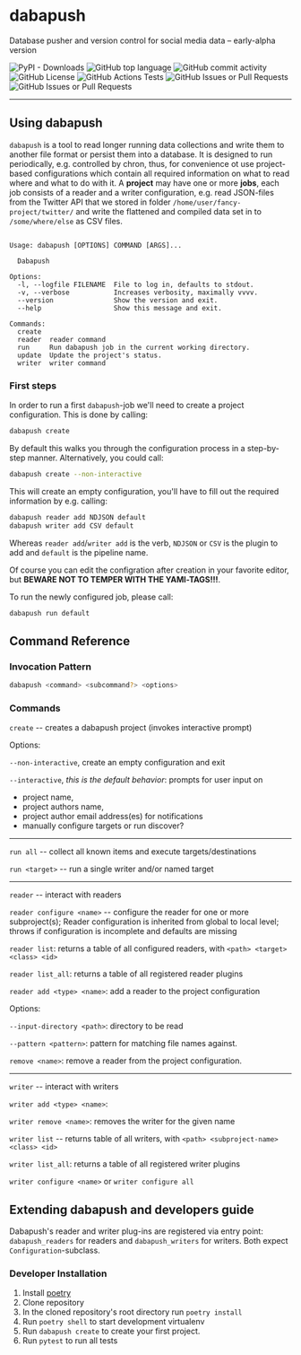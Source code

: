 # dabapush

Database pusher and version control for social media data – early-alpha version

![PyPI - Downloads](https://img.shields.io/pypi/dm/dabapush)
![GitHub top language](https://img.shields.io/github/languages/top/Leibniz-HBI/dabapush)
![GitHub commit activity](https://img.shields.io/github/commit-activity/m/Leibniz-HBI/dabapush)
![GitHub License](https://img.shields.io/github/license/Leibniz-HBI/dabapush)
![GitHub Actions Tests](https://github.com/Leibniz-HBI/dabapush/actions/workflows/main.yml/badge.svg)
![GitHub Issues or Pull Requests](https://img.shields.io/github/issues-pr/Leibniz-HBI/dabapush)
![GitHub Issues or Pull Requests](https://img.shields.io/github/issues/Leibniz-HBI/dabapush)


---

## Using dabapush

`dabapush` is a tool to read longer running data collections and write them to another file format or persist them into a database. It is designed to run periodically, e.g. controlled by chron, thus, for convenience ot use project-based configurations which contain all required information on what to read where and what to do with it.
A **project** may have one or more **jobs**, each job consists of a reader and a writer configuration, e.g. read JSON-files from the Twitter API that we stored in folder `/home/user/fancy-project/twitter/` and write the flattened and compiled data set in to `/some/where/else` as CSV files.


```text

Usage: dabapush [OPTIONS] COMMAND [ARGS]...

  Dabapush

Options:
  -l, --logfile FILENAME  File to log in, defaults to stdout.
  -v, --verbose           Increases verbosity, maximally vvvv.
  --version               Show the version and exit.
  --help                  Show this message and exit.

Commands:
  create
  reader  reader command
  run     Run dabapush job in the current working directory.
  update  Update the project's status.
  writer  writer command
```
### First steps

In order to run a first `dabapush`-job we'll need to create a project configuration. This is done by calling:

```bash
dabapush create
```

By default this walks you through the configuration process in a step-by-step manner. Alternatively, you could call:

```bash
dabapush create --non-interactive
```

This will create an empty configuration, you'll have to fill out the required information by e.g. calling:

```bash
dabapush reader add NDJSON default
dabapush writer add CSV default
```

Whereas `reader add`/`writer add` is the verb, `NDJSON` or `CSV` is the plugin to add and `default` is the pipeline name.

Of course you can edit the configration after creation in your favorite editor, but **BEWARE NOT TO TEMPER WITH THE YAMl-TAGS!!!**.

To run the newly configured job, please call:

```bash
dabapush run default
```

## Command Reference

### Invocation Pattern

```bash
dabapush <command> <subcommand?> <options>
```

### Commands

`create` -- creates a dabapush project (invokes interactive prompt)

Options:

`--non-interactive`, create an empty configuration and exit

`--interactive`, *this is the default behavior*: prompts for user input on

- project name,
- project authors name,
- project author email address(es) for notifications
- manually configure targets or run discover?

----

`run all` -- collect all known items and execute targets/destinations

`run <target>` -- run a single writer and/or named target

----

`reader` -- interact with readers

`reader configure <name>` -- configure the reader for one or more subproject(s); Reader configuration is inherited from global to local level; throws if configuration is incomplete and defaults are missing

`reader list`: returns a table of all configured readers, with `<path> <target> <class> <id>`

`reader list_all`: returns a table of all registered reader plugins

`reader add <type> <name>`: add a reader to the project configuration

Options:

`--input-directory <path>`: directory to be read

`--pattern <pattern>`: pattern for matching file names against.

`remove <name>`: remove a reader from the project configuration.

----

`writer` -- interact with writers

`writer add <type> <name>`:

`writer remove <name>`: removes the writer for the given name

`writer list` -- returns table of all writers, with `<path> <subproject-name> <class> <id>`

`writer list_all`: returns a table of all registered writer plugins

`writer configure <name>` or `writer configure all`


## Extending dabapush and developers guide

Dabapush's reader and writer plug-ins are registered via entry point: `dabapush_readers` for readers and `dabapush_writers` for writers. Both expect `Configuration`-subclass.

### Developer Installation

1. Install [poetry](https://python-poetry.org/docs/#installation)
2. Clone repository
3. In the cloned repository's root directory run `poetry install`
4. Run `poetry shell` to start development virtualenv
5. Run `dabapush create` to create your first project.
6. Run `pytest` to run all tests
